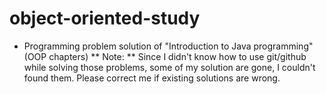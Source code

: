 # object-oriented-study
- Programming problem solution of "Introduction to Java programming"(OOP chapters)
** Note: ** Since I didn't know how to use git/github while solving those problems, some of my solution are gone, I couldn't found them. Please correct me if existing solutions are wrong. 
